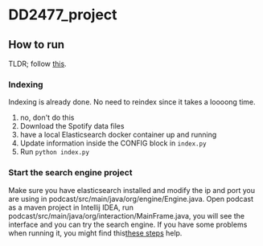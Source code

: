# DD2477_project

## How to run
TLDR; follow [this](#gui).

### Indexing
Indexing is already done. No need to reindex since it takes a loooong time.

1. no, don't do this
1. Download the Spotify data files
1. have a local Elasticsearch docker container up and running
1. Update information inside the CONFIG block in `index.py`
1. Run `python index.py`

### Start the search engine project
Make sure you have elasticsearch installed and modify the ip and port you are using in podcast/src/main/java/org/engine/Engine.java. Open podcast as a maven project in Intellij IDEA, run podcast/src/main/java/org/interaction/MainFrame.java, you will see the interface and you can try the search engine. If you have some problems when running it, you might find this[these steps](https://stackoverflow.com/a/52675252) help.
